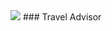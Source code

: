 <img src="https://res.cloudinary.com/dzxo1mr9i/image/upload/v1628773897/4_pleipk.png">
### Travel Advisor
